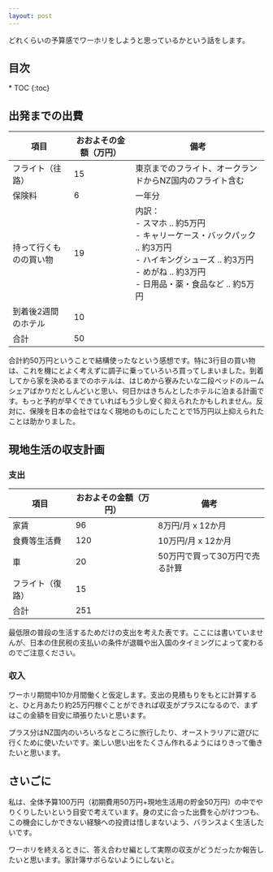 ```yaml
---
layout: post
---
```


どれくらいの予算感でワーホリをしようと思っているかという話をします。

<h2>目次</h2>
<nav class="toc" markdown="1">
* TOC
{:toc}
</nav>

## 出発までの出費

| 項目                   | おおよその金額（万円） | 備考                                                         |
| ---------------------- | ---------------------- | ------------------------------------------------------------ |
| フライト（往路）       | 15                     | 東京までのフライト、オークランドからNZ国内のフライト含む     |
| 保険料                 | 6                      | 一年分                                                       |
| 持って行くものの買い物 | 19                     | 内訳：<br>- スマホ .. 約5万円<br>- キャリーケース・バックパック .. 約3万円<br>- ハイキングシューズ .. 約3万円<br>- めがね .. 約3万円<br>- 日用品・薬・食品など .. 約5万円 |
| 到着後2週間のホテル    | 10                     |                                                              |
| 合計                   | 50                     |                                                              |

合計約50万円ということで結構使ったなという感想です。特に3行目の買い物は、これを機にとよく考えずに調子に乗っていろいろ買ってしまいました。到着してから家を決めるまでのホテルは、はじめから寮みたいな二段ベッドのルームシェアばかりだとしんどいと思い、何日かはきちんとしたホテルに泊まる計画です。もっと予約が早くできていればもう少し安く抑えられたかもしれません。反対に、保険を日本の会社ではなく現地のものにしたことで15万円以上抑えられたことは助かりました。

## 現地生活の収支計画

### 支出

| 項目             | おおよその金額（万円） | 備考                           |
| ---------------- | ---------------------- | ------------------------------ |
| 家賃             | 96                     | 8万円/月 x 12か月              |
| 食費等生活費     | 120                    | 10万円/月 x 12か月             |
| 車               | 20                     | 50万円で買って30万円で売る計算 |
| フライト（復路） | 15                     |                                |
| 合計             | 251                    |                                |

最低限の普段の生活するためだけの支出を考えた表です。ここには書いていませんが、日本の住民税の支払いの条件が退職や出入国のタイミングによって変わるのでご注意ください。

### 収入

ワーホリ期間中10か月間働くと仮定します。支出の見積もりをもとに計算すると、ひと月あたり約25万円稼ぐことができれば収支がプラスになるので、まずはこの金額を目安に頑張りたいと思います。

プラス分はNZ国内のいろいろなところに旅行したり、オーストラリアに遊びに行くために使いたいです。楽しい思い出をたくさん作れるようにはりきって働きたいと思います。

## さいごに

私は、全体予算100万円（初期費用50万円+現地生活用の貯金50万円）の中でやりくりしたいという目安で考えています。身の丈に合った出費を心がけつつも、この機会にしかできない経験への投資は惜しまないよう、バランスよく生活したいです。

ワーホリを終えるときに、答え合わせ編として実際の収支がどうだったか報告したいと思います。家計簿サボらないようにしないと。

